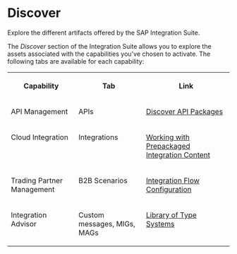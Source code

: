 <!-- loiod5cf8fd36ccf4900bff255f8a970f95c -->

# Discover

Explore the different artifacts offered by the SAP Integration Suite.

The *Discover* section of the Integration Suite allows you to explore the assets associated with the capabilities you've chosen to activate. The following tabs are available for each capability:


<table>
<tr>
<th valign="top">

Capability



</th>
<th valign="top">

Tab



</th>
<th valign="top">

Link



</th>
</tr>
<tr>
<td valign="top">

API Management



</td>
<td valign="top">

APIs



</td>
<td valign="top">

[Discover API Packages](discover-api-packages-5cb804c.md)



</td>
</tr>
<tr>
<td valign="top">

Cloud Integration



</td>
<td valign="top">

Integrations



</td>
<td valign="top">

[Working with Prepackaged Integration Content](working-with-prepackaged-integration-content-bd2ed3e.md)



</td>
</tr>
<tr>
<td valign="top">

Trading Partner Management



</td>
<td valign="top">

B2B Scenarios



</td>
<td valign="top">

[Integration Flow Configuration](integration-flow-configuration-0ff6229.md)



</td>
</tr>
<tr>
<td valign="top">

Integration Advisor



</td>
<td valign="top">

Custom messages, MIGs, MAGs



</td>
<td valign="top">

[Library of Type Systems](library-of-type-systems-740136b.md)



</td>
</tr>
</table>

